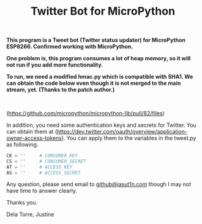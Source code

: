 <h1 align="center"> Twitter Bot for MicroPython <ESP8266></h1>
 
 <br /> 

<strong>This program is a Tweet bot (Twitter status updater) for MicroPython ESP8266.
Confirmed working with MicroPython.</strong>

<strong>One problem is, this program consumes a lot of heap memory, so it will not run
if you add more functionality.</strong>

<strong>To run, we need a modified hmac.py which is compatible with SHA1.  We can
obtain the code below even though it is not merged to the main stream, yet.
(Thanks to the patch author.)</strong>

<br />

 (https://github.com/micropython/micropython-lib/pull/82/files)

In addition, you need some authentication keys and secrets for Twitter.
You can obtain
them at (https://dev.twitter.com/oauth/overview/application-owner-access-tokens).
You can apply them to the variables in the tweet.py as following.

```python
CK = ''     # CONSUMER_KEY
CS = ''     # CONSUMER_SECRET
AT = ''     # ACCESS_KEY
AS = ''     # ACCESS_SECRET
```

Any question, please send email to github@jasut1n.com though I may not have time to answer clearly.

Thanks you.

Dela Torre, Justine 
